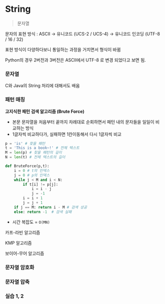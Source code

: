 # String

> 문자열

문자의 표현 방식 : ASCII → 유니코드 (UCS-2 / UCS-4) → 유니코드 인코딩 (UTF-8 / 16 / 32) 

표현 방식이 다양하다보니 통일하는 과정을 거치면서 형식이 바뀜

Python의 경우 2버전과 3버전은 ASCII에서 UTF-8 로 변경 되었다고 보면 됨. 

### 문자열

C와 Java의 String 처리에 대해서도 배움

### 패턴 매칭

**고지식한 패턴 검색 알고리즘 (Brute Force)**

- 본문 문자열을 처음부터 끝까지 차례대로 순회하면서 패턴 내의 문자들을 일일이 비교하는 방식
- 1글자씩 비교하다가, 실패하면 1칸이동해서 다시 1글자씩 비교

```python
p = 'is' # 찾을 패턴
t = 'This is a book~!' # 전체 텍스트
M = len(p) # 찾을 패턴의 길이
N = len(t) # 전체 텍스트의 길이

def BruteForce(p,t):
    i = 0 # t의 인덱스
    j = 0 # p의 인덱스
    while j < M and i < N:
        if t[i] != p[j]:
            i = i - j
            j = -1
        i = i + 1
        j = j + 1
    if j == M: return i - M # 검색 성공
    else: return -1  # 검색 실패
```

- 시간 복잡도 = `O(MN)`



카프-라빈 알고리즘

KMP 알고리즘

보이어-무어 알고리즘



### 문자열 암호화



### 문자열 압축



### 실습 1, 2



